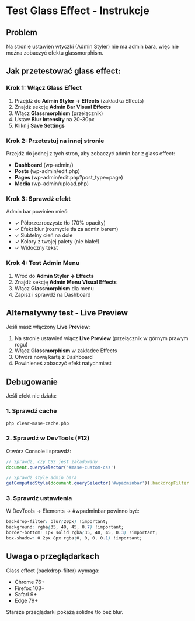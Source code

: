 # Test Glass Effect - Instrukcje

## Problem
Na stronie ustawień wtyczki (Admin Styler) nie ma admin bara, więc nie można zobaczyć efektu glassmorphism.

## Jak przetestować glass effect:

### Krok 1: Włącz Glass Effect
1. Przejdź do **Admin Styler → Effects** (zakładka Effects)
2. Znajdź sekcję **Admin Bar Visual Effects**
3. Włącz **Glassmorphism** (przełącznik)
4. Ustaw **Blur Intensity** na 20-30px
5. Kliknij **Save Settings**

### Krok 2: Przetestuj na innej stronie
Przejdź do jednej z tych stron, aby zobaczyć admin bar z glass effect:
- **Dashboard** (wp-admin/)
- **Posts** (wp-admin/edit.php)
- **Pages** (wp-admin/edit.php?post_type=page)
- **Media** (wp-admin/upload.php)

### Krok 3: Sprawdź efekt
Admin bar powinien mieć:
- ✓ Półprzezroczyste tło (70% opacity)
- ✓ Efekt blur (rozmycie tła za admin barem)
- ✓ Subtelny cień na dole
- ✓ Kolory z twojej palety (nie białe!)
- ✓ Widoczny tekst

### Krok 4: Test Admin Menu
1. Wróć do **Admin Styler → Effects**
2. Znajdź sekcję **Admin Menu Visual Effects**
3. Włącz **Glassmorphism** dla menu
4. Zapisz i sprawdź na Dashboard

## Alternatywny test - Live Preview

Jeśli masz włączony **Live Preview**:
1. Na stronie ustawień włącz **Live Preview** (przełącznik w górnym prawym rogu)
2. Włącz **Glassmorphism** w zakładce Effects
3. Otwórz nową kartę z Dashboard
4. Powinieneś zobaczyć efekt natychmiast

## Debugowanie

Jeśli efekt nie działa:

### 1. Sprawdź cache
```bash
php clear-mase-cache.php
```

### 2. Sprawdź w DevTools (F12)
Otwórz Console i sprawdź:
```javascript
// Sprawdź, czy CSS jest załadowany
document.querySelector('#mase-custom-css')

// Sprawdź style admin bara
getComputedStyle(document.querySelector('#wpadminbar')).backdropFilter
```

### 3. Sprawdź ustawienia
W DevTools → Elements → #wpadminbar powinno być:
```css
backdrop-filter: blur(20px) !important;
background: rgba(35, 40, 45, 0.7) !important;
border-bottom: 1px solid rgba(35, 40, 45, 0.3) !important;
box-shadow: 0 2px 8px rgba(0, 0, 0, 0.1) !important;
```

## Uwaga o przeglądarkach

Glass effect (backdrop-filter) wymaga:
- Chrome 76+
- Firefox 103+
- Safari 9+
- Edge 79+

Starsze przeglądarki pokażą solidne tło bez blur.
